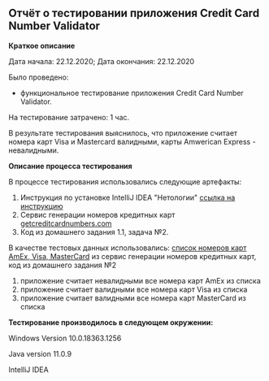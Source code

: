 ## Отчёт о тестировании приложения Credit Card Number Validator

**Краткое описание**

Дата начала: 22.12.2020; Дата окончания: 22.12.2020

Было проведено: 

* функциональное тестирование приложения Credit Card Number Validator.

На тестирование затрачено: 1 час.

В результате тестирования выяснилось, что приложение считает номера карт Visa и Mastercard валидными, карты Amwerican Express - невалидными.

**Описание процесса тестирования**

В процессе тестирования использовались следующие артефакты:

1. Инструкция по установке IntelliJ IDEA "Нетологии" [ссылка на инструкцию](https://github.com/netology-code/javaqa-homeworks/blob/master/intro/idea.md)
2. Сервис генерации номеров кредитных карт [getcreditcardnumbers.com](https://www.getcreditcardnumbers.com/)
3. Код из домашнего задания 1.1, задача №2.

В качестве тестовых данных использовались: [список номеров карт AmEx, Visa, MasterCard](https://github.com/AdamovaM/java-DZ1-2/blob/main/generatedcardnumbersamexvisamaster.md) из сервис генерации номеров кредитных карт, код из домашнего задания №2

1. приложение считает невалидными все номера карт AmEx из списка 
2. приложение считает валидными все номера карт Visa из списка
3. приложение считает валидными все номера карт MasterCard из списка


**Тестирование производилось в следующем окружении:**

Windows Version 10.0.18363.1256

Java version 11.0.9

IntelliJ IDEA
